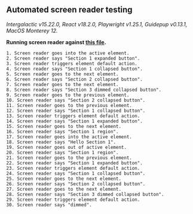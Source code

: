## Automated screen reader testing

_Intergalactic v15.22.0, React v18.2.0, Playwright v1.25.1,
Guidepup v0.13.1, MacOS Monterey 12._

**Running screen reader against [this file](https://github.com/semrush/intergalactic/blob/master/website/docs/components/accordion/examples/base.tsx).**

```
1. Screen reader goes into the active element.
2. Screen reader says "Section 1 expanded button".
3. Screen reader triggers element default action.
4. Screen reader says "Section 1 collapsed button".
5. Screen reader goes to the next element.
6. Screen reader says "Section 2 collapsed button".
7. Screen reader goes to the next element.
8. Screen reader says "Section 3 dimmed collapsed button".
9. Screen reader goes to the previous element.
10. Screen reader says "Section 2 collapsed button".
11. Screen reader goes to the previous element.
12. Screen reader says "Section 1 collapsed button".
13. Screen reader triggers element default action.
14. Screen reader says "Section 1 expanded button".
15. Screen reader goes to the next element.
16. Screen reader says "Section 1 region".
17. Screen reader goes into the active element.
18. Screen reader says "Hello Section 1".
19. Screen reader goes out of active element.
20. Screen reader says "Section 1 region".
21. Screen reader goes to the previous element.
22. Screen reader says "Section 1 expanded button".
23. Screen reader triggers element default action.
24. Screen reader says "Section 1 collapsed button".
25. Screen reader goes to the next element.
26. Screen reader says "Section 2 collapsed button".
27. Screen reader goes to the next element.
28. Screen reader says "Section 3 dimmed collapsed button".
29. Screen reader triggers element default action.
30. Screen reader says "dimmed".
```
